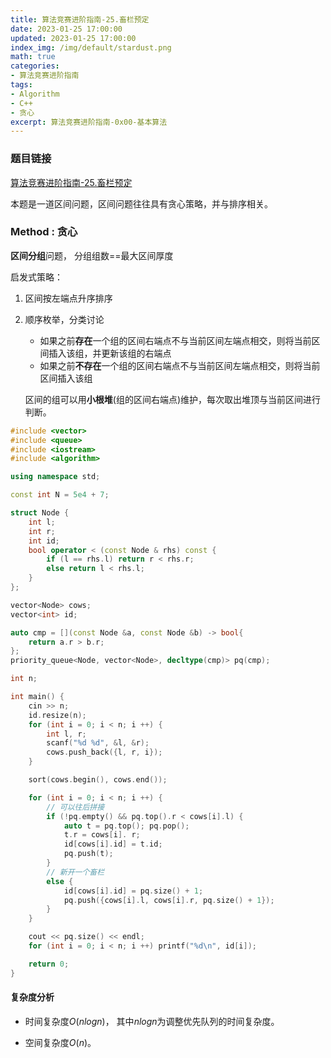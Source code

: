 ```yaml
---
title: 算法竞赛进阶指南-25.畜栏预定
date: 2023-01-25 17:00:00
updated: 2023-01-25 17:00:00
index_img: /img/default/stardust.png
math: true
categories:
- 算法竞赛进阶指南
tags: 
- Algorithm
- C++
- 贪心
excerpt: 算法竞赛进阶指南-0x00-基本算法
---
```


### 题目链接

 [算法竞赛进阶指南-25.畜栏预定](https://www.acwing.com/problem/content/113/)

本题是一道区间问题，区间问题往往具有贪心策略，并与排序相关。

### Method : 贪心

**区间分组**问题， 分组组数==最大区间厚度

启发式策略：

1. 区间按左端点升序排序

2. 顺序枚举，分类讨论

   - 如果之前**存在**一个组的区间右端点不与当前区间左端点相交，则将当前区间插入该组，并更新该组的右端点
   - 如果之前**不存在**一个组的区间右端点不与当前区间左端点相交，则将当前区间插入该组

   区间的组可以用**小根堆**(组的区间右端点)维护，每次取出堆顶与当前区间进行判断。

```c++
#include <vector>
#include <queue>
#include <iostream>
#include <algorithm>

using namespace std;

const int N = 5e4 + 7;

struct Node {
    int l;
    int r;
    int id;
    bool operator < (const Node & rhs) const {
        if (l == rhs.l) return r < rhs.r;
        else return l < rhs.l;
    }
};

vector<Node> cows;
vector<int> id;

auto cmp = [](const Node &a, const Node &b) -> bool{
    return a.r > b.r;
};
priority_queue<Node, vector<Node>, decltype(cmp)> pq(cmp);

int n;

int main() {
    cin >> n;
    id.resize(n);
    for (int i = 0; i < n; i ++) {
        int l, r;
        scanf("%d %d", &l, &r);
        cows.push_back({l, r, i});
    }

    sort(cows.begin(), cows.end());

    for (int i = 0; i < n; i ++) {
        // 可以往后拼接
        if (!pq.empty() && pq.top().r < cows[i].l) {
            auto t = pq.top(); pq.pop();
            t.r = cows[i]. r;
            id[cows[i].id] = t.id;
            pq.push(t);
        }
        // 新开一个畜栏
        else {
            id[cows[i].id] = pq.size() + 1;
            pq.push({cows[i].l, cows[i].r, pq.size() + 1});
        }
    }

    cout << pq.size() << endl;
    for (int i = 0; i < n; i ++) printf("%d\n", id[i]);

    return 0;
}
```

#### 复杂度分析

- 时间复杂度${O(nlogn)}$， 其中$nlogn$为调整优先队列的时间复杂度。

- 空间复杂度${O(n)}$。